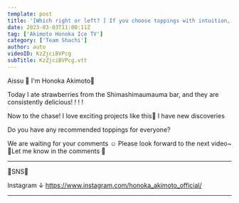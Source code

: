 ```yaml
---
template: post
title: '[Which right or left? ] If you choose toppings with intuition, the best ice cream will be born! ?'
date: 2023-03-03T11:00:11Z
tag: ['Akimoto Honoka Ice TV']
category: ['Team Shachi']
author: auto 
videoID: KzZjciBVPcg
subTitle: KzZjciBVPcg.vtt
---
```

Aissu 🍦
I'm Honoka Akimoto🍦

Today I ate strawberries from the Shimashimaumauma bar, and they are consistently delicious! ! ! !

Now to the chase!
I love exciting projects like this🥰
I have new discoveries

Do you have any recommended toppings for everyone?

We are waiting for your comments ☺️
Please look forward to the next video~ 🎥Let me know in the comments 💓

______________________________

🍦SNS🍦

Instagram ↓
https://www.instagram.com/honoka_akimoto_official/

______________________________